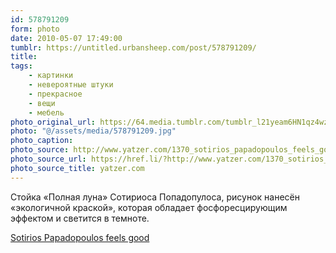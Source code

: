 ```yaml
---
id: 578791209
form: photo
date: 2010-05-07 17:49:00
tumblr: https://untitled.urbansheep.com/post/578791209/
title:
tags:
    - картинки
    - невероятные штуки
    - прекрасное
    - вещи
    - мебель
photo_original_url: https://64.media.tumblr.com/tumblr_l21yeam6HN1qz4wzio1_1280.jpg
photo: "@/assets/media/578791209.jpg"
photo_caption:
photo_source: http://www.yatzer.com/1370_sotirios_papadopoulos_feels_good
photo_source_url: https://href.li/?http://www.yatzer.com/1370_sotirios_papadopoulos_feels_good
photo_source_title: yatzer.com
---
```


<p>Стойка «Полная луна» Сотириоса Попадопулоса, рисунок нанесён «экологичной краской», которая обладает фосфоресцирующим эффектом и светится в темноте.</p>

<p><a href="http://www.yatzer.com/1370_sotirios_papadopoulos_feels_good">Sotirios Papadopoulos feels good</a></p>
